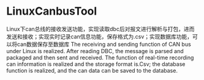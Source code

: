 # LinuxCanbusTool
Linux下can总线的接收发送功能，实现读取dbc后对报文进行解析与打包，进而发送和接收；实现实时记录can信息功能，保存格式为.csv；实现数据库功能，可以将can数据保存至数据库
The receiving and sending function of CAN bus under Linux is realized. After reading DBC, the message is parsed and packaged and then sent and received. The function of real-time recording can information is realized and the storage format is.Csv; the database function is realized, and the can data can be saved to the database.
